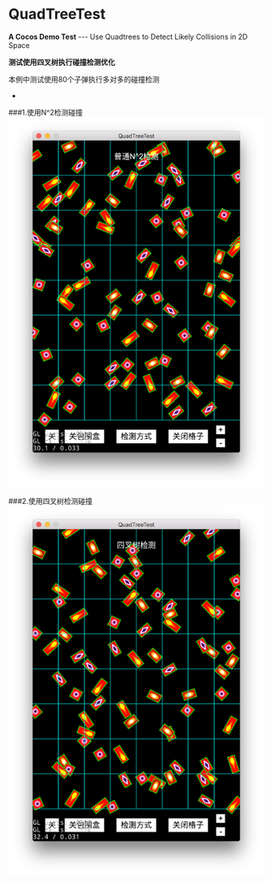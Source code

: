 # QuadTreeTest

**A Cocos Demo Test**  --- Use Quadtrees to Detect Likely Collisions in 2D Space

**测试使用四叉树执行碰撞检测优化**

本例中测试使用80个子弹执行多对多的碰撞检测

-

###1.使用N^2检测碰撞
![QuadTreeTest screencut](https://github.com/HumanChan/QuadTreeTest/blob/master/ScreenCut/1.png?raw=true)

###2.使用四叉树检测碰撞
![QuadTreeTest screencut](https://github.com/HumanChan/QuadTreeTest/blob/master/ScreenCut/2.png?raw=true)